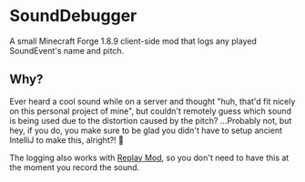 # SoundDebugger

A small Minecraft Forge 1.8.9 client-side mod that logs any played SoundEvent's name and pitch.

## Why?

Ever heard a cool sound while on a server and thought "huh, that'd fit nicely on this personal project of mine", but couldn't remotely guess which sound is being used due to the distortion caused by the pitch? ...Probably not, but hey, if you do, you make sure to be glad you didn't have to setup ancient IntelliJ to make this, alright?! 🥲

The logging also works with [Replay Mod](https://www.replaymod.com/), so you don't need to have this at the moment you record the sound.